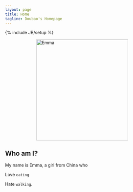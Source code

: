 ```yaml
---
layout: page
title: Home
tagline: Doubao's Homepage
---
```

{% include JB/setup %}

<img src="{{ ASSET_PATH }}/custom/images/emma_draw.png" alt="Emma" width="300" height="330" style="margin:0 auto;display:block;" />

## Who am I?

My name is Emma, a girl from China who

Love `eating`

Hate `walking`.